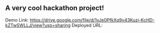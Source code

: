 ## A very cool hackathon project!

Demo Link: https://drive.google.com/file/d/1vJe0PfkXq9y43Kuzj-KcHD-kZTwSWLLJ/view?usp=sharing
Deployed URL: 

